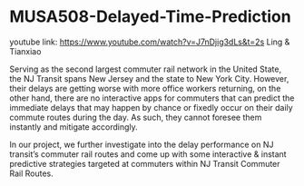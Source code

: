 # MUSA508-Delayed-Time-Prediction
youtube link: https://www.youtube.com/watch?v=J7nDjig3dLs&t=2s
Ling & Tianxiao

Serving as the second largest commuter rail network in the United State, the NJ Transit spans New Jersey and the state to New York City. However, their delays are getting worse with more office workers returning, on the other hand, there are no interactive apps for commuters that can predict the immediate delays that may happen by chance or fixedly occur on their daily commute routes during the day. As such, they cannot foresee them instantly and mitigate accordingly.

In our project, we further investigate into the delay performance on NJ transit’s commuter rail routes and come up with some interactive & instant predictive strategies targeted at commuters within NJ Transit Commuter Rail Routes.


